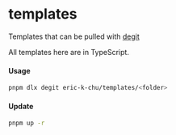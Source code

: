 # templates

Templates that can be pulled with [degit](https://github.com/Rich-Harris/degit)

All templates here are in TypeScript.

#### Usage

```bash
pnpm dlx degit eric-k-chu/templates/<folder>
```

#### Update

```bash
pnpm up -r
```
